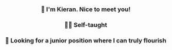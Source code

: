 ### <div align="center">👋 I'm Kieran. Nice to meet you!</div>

### <div align="center">🧙‍♂️ Self-taught</div>

### <div align="center">👀 Looking for a junior position where I can truly flourish</div>
